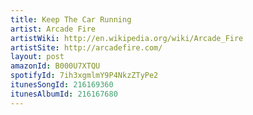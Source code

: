```yaml
---
title: Keep The Car Running
artist: Arcade Fire
artistWiki: http://en.wikipedia.org/wiki/Arcade_Fire
artistSite: http://arcadefire.com/
layout: post
amazonId: B000U7XTQU
spotifyId: 7ih3xgmlmY9P4NkzZTyPe2
itunesSongId: 216169360
itunesAlbumId: 216167680
---
```

